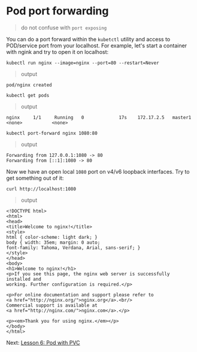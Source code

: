 # Pod port forwarding

> do not confuse with `port exposing`

You can do a port forward within the `kubetctl` utility and access to POD/service port from your localhost.
For example, let's start a container with ngink and try to open it on localhost:


```
kubectl run nginx --image=nginx --port=80 --restart=Never
```

> output

```
pod/nginx created
```

```
kubectl get pods
```

> output

```
nginx     1/1     Running   0             17s    172.17.2.5   master1   <none>           <none>
```

```
kubectl port-forward nginx 1080:80
```

> output

```
Forwarding from 127.0.0.1:1080 -> 80
Forwarding from [::1]:1080 -> 80
```

Now we have an open local `1080` port on v4/v6 loopback interfaces. Try to get something out of it:

```
curl http://localhost:1080
```

> output

```
<!DOCTYPE html>
<html>
<head>
<title>Welcome to nginx!</title>
<style>
html { color-scheme: light dark; }
body { width: 35em; margin: 0 auto;
font-family: Tahoma, Verdana, Arial, sans-serif; }
</style>
</head>
<body>
<h1>Welcome to nginx!</h1>
<p>If you see this page, the nginx web server is successfully installed and
working. Further configuration is required.</p>

<p>For online documentation and support please refer to
<a href="http://nginx.org/">nginx.org</a>.<br/>
Commercial support is available at
<a href="http://nginx.com/">nginx.com</a>.</p>

<p><em>Thank you for using nginx.</em></p>
</body>
</html>
```


Next: [Lesson 6: Pod with PVC](06-pod-pvc.md)
